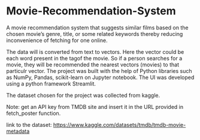 # Movie-Recommendation-System

A movie recommendation system that suggests similar films based on the chosen movie’s genre, title, or some related keywords thereby reducing inconvenience of fetching for one online.
 
The data will is converted from text to vectors. Here the vector could be each word present in the tagof the movie. So if a person searches for a movie, they will be recommended the nearest vectors (movies) to that particulr vector. The project was built with the help of Python libraries such as NumPy, Pandas, scikit-learn on Jupyter notebook. The UI was developed using a python framework Streamlit. 
                        
The dataset chosen for the project was collected from kaggle.

Note: get an API key from TMDB site and insert it in the URL provided in fetch_poster function. 

link to the dataset: https://www.kaggle.com/datasets/tmdb/tmdb-movie-metadata
